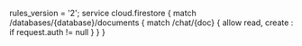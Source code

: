 rules_version = '2';
service cloud.firestore {
match /databases/{database}/documents {
match /chat/{doc} {
allow read, create : if request.auth != null
}
}
}
